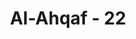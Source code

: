 ---
title: "Al-Ahqaf - 22"
no: 22
arabic_no: ٢٢
ayah: قَالُوْٓا اَجِئْتَنَا لِتَأْفِكَنَا عَنْ اٰلِهَتِنَاۚ فَأْتِنَا بِمَا تَعِدُنَآ اِنْ كُنْتَ مِنَ الصّٰدِقِيْنَ 
translation: "Mereka menjawab, “Apakah engkau datang kepada kami untuk memalingkan kami dari (menyembah) tuhan-tuhan kami? Maka datangkanlah kepada kami azab yang telah engkau ancamkan kepada kami jika engkau termasuk orang yang benar.”"
tafsir: "Ketika Nabi Hud menyeru kaumnya untuk beriman, kaum 'Ad menjawab seruan itu dengan mengatakan, \"Apakah kamu diutus kepada kami untuk memalingkan kami dari agama nenek moyang kami sehingga kami tidak lagi menyembah tuhan-tuhan kami dan hanya menyembah Tuhanmu?\" Mereka meminta kepada Hud membuktikan kerasulannya dengan segera mendatangkan azab yang pernah dijanjikan kepada mereka, seandainya mereka tidak beriman. Bahkan pada ayat yang lain, mereka menuduh Hud sebagai orang gila. Allah berfirman:\n\nKami hanya mengatakan bahwa sebagian sesembahan kami telah menimpakan penyakit gila atas dirimu. (Hud/11: 54)"
---